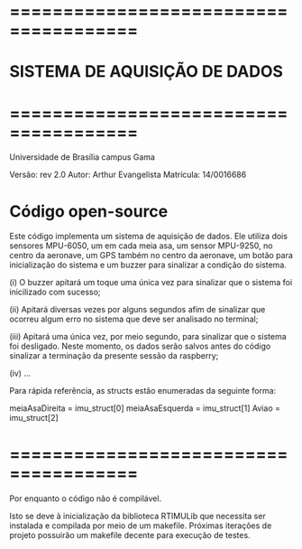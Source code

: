 # ======================================
# SISTEMA DE AQUISIÇÃO DE DADOS
# ======================================
  Universidade de Brasília
  campus Gama
 
  Versão: rev 2.0
  Autor: Arthur Evangelista
  Matrícula: 14/0016686
 
  Código open-source
  =======================================================================
  Este código implementa um sistema de aquisição de dados. Ele utiliza
  dois sensores MPU-6050, um em cada meia asa, um sensor MPU-9250, no
  centro da aeronave, um GPS também no centro da aeronave, um botão
  para inicialização do sistema e um buzzer para sinalizar a condição
  do sistema.
  
  (i) O buzzer apitará um toque uma única vez para sinalizar que o sistema foi inicilizado com sucesso; 
  
  (ii) Apitará diversas vezes por alguns segundos afim de sinalizar que ocorreu algum erro no sistema que deve ser analisado no terminal; 
  
  (iii) Apitará uma única vez, por meio segundo, para sinalizar que o sistema foi desligado. Neste momento, os dados serão salvos antes do código sinalizar a terminação da presente sessão da raspberry; 
  
  (iv) ...   


  Para rápida referência, as structs estão enumeradas da seguinte forma:
 
  meiaAsaDireita = imu_struct[0]
  meiaAsaEsquerda = imu_struct[1]
  Aviao = imu_struct[2]
# ======================================

Por enquanto o código não é compilável.

Isto se deve à inicialização da biblioteca RTIMULib que necessita ser instalada e compilada por meio de um makefile.
Próximas iterações de projeto possuirão um makefile decente para execução de testes.
